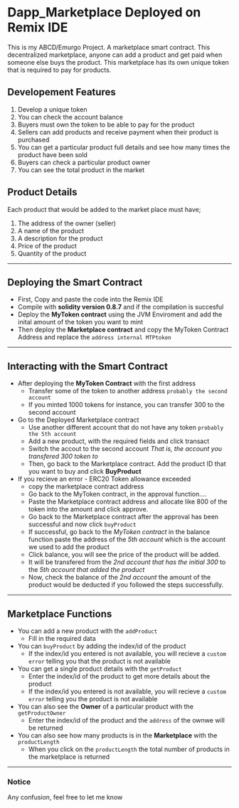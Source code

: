 # Dapp_Marketplace Deployed on Remix IDE

This is my ABCD/Emurgo Project. A marketplace smart contract.
This decentralized marketplace, anyone can add a product and get paid when someone else buys the product. This marketplace has its own unique token that is required to pay for products.

## Developement Features
1. Develop a unique token
2. You can check the account balance
3. Buyers must own the token to be able to pay for the product
4. Sellers can add products and receive payment when their product is purchased
5. You can get a particular product full details and see how many times the product have been sold
6. Buyers can check a particular product owner
7. You can see the total product in the market

## Product Details
Each product that would be added to the market place must have;
1. The address of the owner (seller)
2. A name of the product
3. A description for the product
4. Price of the product
5. Quantity of the product

---

## Deploying the Smart Contract
- First, Copy and paste the code into the Remix IDE
- Compile with **solidity version 0.8.7** and if the compilation is succesful
- Deploy the **MyToken contract** using the JVM Enviroment and add the inital amount of the token you want to mint
- Then deploy the **Marketplace contract** and copy the MyToken Contract Address and replace the `address internal MTPtoken`

---

## Interacting with the Smart Contract
- After deploying the **MyToken Contract** with the first address
  - Transfer some of the token to another address `probably the second account`
  - If you minted 1000 tokens for instance, you can transfer 300 to the second account
- Go to the Deployed Marketplace contract
  - Use another different account that do not have any token `probably the 5th account`
  - Add a new product, with the required fields and click transact
  - Switch the accout to the second account *That is, the account you transfered 300 token to*
  - Then, go back to the Marketplace contract. Add the product ID that you want to buy and click **BuyProduct**
- If you recieve an error - ERC20 Token allowance exceeded
  - copy the marketplace contract address
  - Go back to the MyToken contract, in the approval function....
  - Paste the Marketplace contract address and allocate like 800 of the token into the amount and click approve.
  - Go back to the Marketplace contract after the approval has been successful and now click `buyProduct`
  - If successful, go back to the *MyToken contract* in the balance function paste the address of the *5th account* which is the account we used to add the product
  - Click balance, you will see the price of the product will be added.
  - It will be transfered from the *2nd account that has the initial 300* to the *5th account that added the product*
  - Now, check the balance of the *2nd account* the amount of the product would be deducted if you followed the steps successfully.

---

## Marketplace Functions
- You can add a new product with the `addProduct`
  - Fill in the required data
- You can `buyProduct` by adding the index/id of the product
  - If the index/id you entered is not available, you will recieve a `custom error` telling you that the product is not available
- You can get a single product details with the `getProduct`
  - Enter the index/id of the product to get more details about the product
  - If the index/id you entered is not available, you will recieve a `custom error` telling you the product is not available
- You can also see the **Owner** of a particular product with the `getProductOwner`
  - Enter the index/id of the product and the `address` of the ownwe will be returned
- You can also see how many products is in the **Marketplace** with the `productLength`
  - When you click on the `productLength` the total number of products in the marketplace is returned

---

### Notice
Any confusion, feel free to let me know
